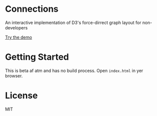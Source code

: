 # Connections
An interactive implementation of D3's force-dirrect graph layout for non-developers

[Try the demo](https://crashspringfield.github.io/connections/)

# Getting Started

This is beta af atm and has no build process. Open `index.html` in yer browser.

# License
MIT
